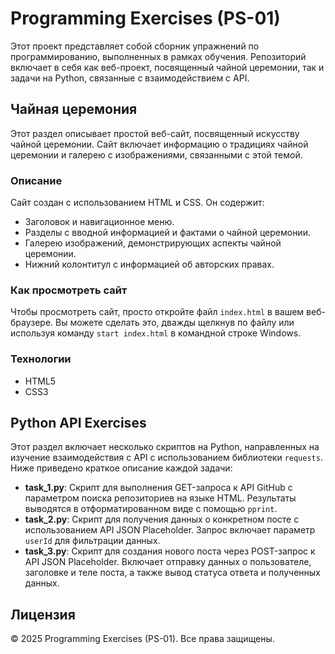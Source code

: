 # Programming Exercises (PS-01)

Этот проект представляет собой сборник упражнений по программированию, выполненных в рамках обучения. Репозиторий включает в себя как веб-проект, посвященный чайной церемонии, так и задачи на Python, связанные с взаимодействием с API.

## Чайная церемония

Этот раздел описывает простой веб-сайт, посвященный искусству чайной церемонии. Сайт включает информацию о традициях чайной церемонии и галерею с изображениями, связанными с этой темой.

### Описание

Сайт создан с использованием HTML и CSS. Он содержит:
- Заголовок и навигационное меню.
- Разделы с вводной информацией и фактами о чайной церемонии.
- Галерею изображений, демонстрирующих аспекты чайной церемонии.
- Нижний колонтитул с информацией об авторских правах.

### Как просмотреть сайт

Чтобы просмотреть сайт, просто откройте файл `index.html` в вашем веб-браузере. Вы можете сделать это, дважды щелкнув по файлу или используя команду `start index.html` в командной строке Windows.

### Технологии

- HTML5
- CSS3

## Python API Exercises

Этот раздел включает несколько скриптов на Python, направленных на изучение взаимодействия с API с использованием библиотеки `requests`. Ниже приведено краткое описание каждой задачи:

- **task_1.py**: Скрипт для выполнения GET-запроса к API GitHub с параметром поиска репозиториев на языке HTML. Результаты выводятся в отформатированном виде с помощью `pprint`.
- **task_2.py**: Скрипт для получения данных о конкретном посте с использованием API JSON Placeholder. Запрос включает параметр `userId` для фильтрации данных.
- **task_3.py**: Скрипт для создания нового поста через POST-запрос к API JSON Placeholder. Включает отправку данных о пользователе, заголовке и теле поста, а также вывод статуса ответа и полученных данных.

## Лицензия

© 2025 Programming Exercises (PS-01). Все права защищены.
